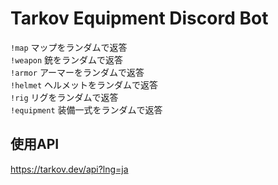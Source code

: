 # Tarkov Equipment Discord Bot
`!map` マップをランダムで返答<br>
`!weapon` 銃をランダムで返答<br>
`!armor` アーマーをランダムで返答<br>
`!helmet` ヘルメットをランダムで返答<br>
`!rig` リグをランダムで返答<br>
`!equipment` 装備一式をランダムで返答

## 使用API
https://tarkov.dev/api?lng=ja
